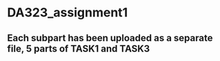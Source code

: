 # DA323_assignment1

## Each subpart has been uploaded as a separate file, 5 parts of TASK1 and TASK3 
